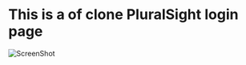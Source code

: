 # This is a of clone PluralSight login page

![ScreenShot](https://raw.github.com/{azammustafa66}/{PluralSight_Login}/{master}/{./img/Screenshot.png})